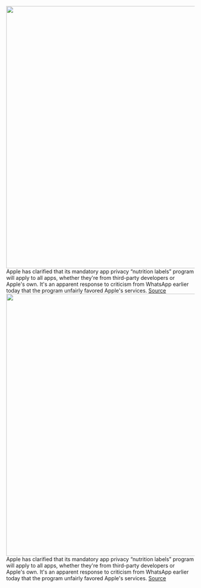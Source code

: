 <img src='https://cdn.vox-cdn.com/thumbor/lzpRZJF0_2AfgCHhiptezvapA8I=/0x0:2040x1360/1200x800/filters:focal(857x517:1183x843)/cdn.vox-cdn.com/uploads/chorus_image/image/68486286/acastro_180604_1777_apple_wwdc_0002.0.jpg' width='700px' /><br/>
Apple has clarified that its mandatory app privacy “nutrition labels” program will apply to all apps, whether they're from third-party developers or Apple's own. It's an apparent response to criticism from WhatsApp earlier today that the program unfairly favored Apple's services.
<a href='https://www.theverge.com/2020/12/9/22165959/apple-privacy-nutrition-labels-all-apps-preinstalled-messages-web'> Source <a/><img src='https://cdn.vox-cdn.com/thumbor/lzpRZJF0_2AfgCHhiptezvapA8I=/0x0:2040x1360/1200x800/filters:focal(857x517:1183x843)/cdn.vox-cdn.com/uploads/chorus_image/image/68486286/acastro_180604_1777_apple_wwdc_0002.0.jpg' width='700px' /><br/>
Apple has clarified that its mandatory app privacy “nutrition labels” program will apply to all apps, whether they're from third-party developers or Apple's own. It's an apparent response to criticism from WhatsApp earlier today that the program unfairly favored Apple's services.
<a href='https://www.theverge.com/2020/12/9/22165959/apple-privacy-nutrition-labels-all-apps-preinstalled-messages-web'> Source <a/>